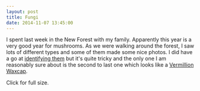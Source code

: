 ```yaml
---
layout: post
title: Fungi
date: 2014-11-07 13:45:00
---
```

I spent last week in the New Forest with my family. Apparently this year is a very good year for mushrooms. As we were walking around the forest, I saw lots of different types and some of them made some nice photos. I did have a go at [identifying them](http://www.wildaboutbritain.co.uk/british/Fungi/identification) but it's quite tricky and the only one I am reasonably sure about is the second to last one which looks like a [Vermillion Waxcap](http://www.wildaboutbritain.co.uk/vermilion-waxcap).

Click for full size.

<style type="text/css">
.mini_gallery {overflow:auto;}
.mini_gallery img
{
    float:left;
    margin:0px;
}
</style>

<p class="mini_gallery">
<a href="http://www.subdimension.co.uk/files/2014-11-07-Fungi/IMG_1479.jpg"><img src="http://www.subdimension.co.uk/files/2014-11-07-Fungi/thumbs/IMG_1479.jpg" alt=""></a>
<a href="http://www.subdimension.co.uk/files/2014-11-07-Fungi/IMG_1480.jpg"><img src="http://www.subdimension.co.uk/files/2014-11-07-Fungi/thumbs/IMG_1480.jpg" alt=""></a>
<a href="http://www.subdimension.co.uk/files/2014-11-07-Fungi/IMG_1504.jpg"><img src="http://www.subdimension.co.uk/files/2014-11-07-Fungi/thumbs/IMG_1504.jpg" alt=""></a>
<a href="http://www.subdimension.co.uk/files/2014-11-07-Fungi/IMG_1503.jpg"><img src="http://www.subdimension.co.uk/files/2014-11-07-Fungi/thumbs/IMG_1503.jpg" alt=""></a>
<a href="http://www.subdimension.co.uk/files/2014-11-07-Fungi/IMG_1507.jpg"><img src="http://www.subdimension.co.uk/files/2014-11-07-Fungi/thumbs/IMG_1507.jpg" alt=""></a>
<a href="http://www.subdimension.co.uk/files/2014-11-07-Fungi/IMG_1509.jpg"><img src="http://www.subdimension.co.uk/files/2014-11-07-Fungi/thumbs/IMG_1509.jpg" alt=""></a>
</p>
